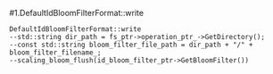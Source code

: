 #1.DefaultIdBloomFilterFormat::write

```
DefaultIdBloomFilterFormat::write
--std::string dir_path = fs_ptr->operation_ptr_->GetDirectory();
--const std::string bloom_filter_file_path = dir_path + "/" + bloom_filter_filename_;
--scaling_bloom_flush(id_bloom_filter_ptr->GetBloomFilter())
```